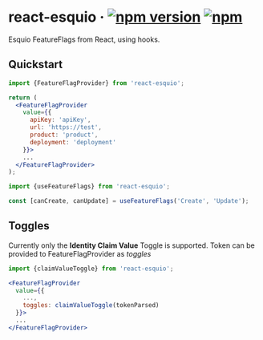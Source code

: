 # react-esquio &middot; [![npm version](https://img.shields.io/npm/v/react-esquio.svg?style=flat)](https://www.npmjs.com/package/react-esquio) [![npm](https://img.shields.io/npm/l/react-esquio?style=flat)](https://github.com/Yello001/react-esquio/blob/master/LICENSE)
Esquio FeatureFlags from React, using hooks.

## Quickstart
```jsx
import {FeatureFlagProvider} from 'react-esquio';

return (
  <FeatureFlagProvider
    value={{
      apiKey: 'apiKey',
      url: 'https://test',
      product: 'product',
      deployment: 'deployment'
    }}>
    ...
  </FeatureFlagProvider>
);
```
```jsx
import {useFeatureFlags} from 'react-esquio';

const [canCreate, canUpdate] = useFeatureFlags('Create', 'Update');
```

## Toggles
Currently only the **Identity Claim Value** Toggle is supported. Token can be provided to FeatureFlagProvider as *toggles*
```jsx
import {claimValueToggle} from 'react-esquio';

<FeatureFlagProvider
  value={{
    ...,
    toggles: claimValueToggle(tokenParsed)
  }}>
  ...
</FeatureFlagProvider>
```